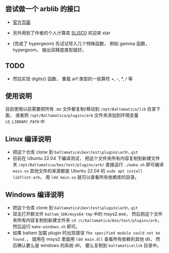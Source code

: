 ## 尝试做一个 arblib 的接口
* [官方页面](https://arblib.org/)
* 另外用到了作者的个人计算库 [SLISC0](https://github.com/MacroUniverse/SLISC0) 欢迎来 star

* (完成了 hypergeom) 先试试导入几个特殊函数， 例如 gamma 函数， hypergeom， 输出双精度类型就好。
## TODO
* 然后实现 digits() 函数， 重载 arf 类型的一些算符 +, -, *, / 等

## 使用说明
目前使用以前需要把所有 .so 文件都复制/移动到 `/opt/Baltamatica/lib` 目录下面， 或者把 `/opt/Baltamatica/plugins/arb` 文件夹添加到环境变量 `LD_LIBRARY_PATH` 中

## Linux 编译说明
* 把这个仓库 clone 到 `baltamatica\bex\test\plugins\arb\.git`
* 目前在 Ubuntu 22.04 下编译测试， 把这个文件夹所有内容复制到新建文件夹 `/opt/Baltamatica/bex/test/plugins/arb/` 直接运行 `./make.sh` 即可编译 `main.so` 其他文件的来源都是 Ubuntu 22.04 的 `sudo apt install libflint-arb`， 用 `ldd main.so` 就可以查看所有依赖库的目录。

## Windows 编译说明
* 把这个仓库 clone 到 `baltamatica\bex\test\plugins\arb\.git`
* 双击打开群文件 `baltam_SDK/msys64-tmp` 中的 msys2.exe， 然后把这个文件夹所有内容复制到新建文件夹 `cd /c/baltamatica/bex/test/plugins/arb`， 然后运行 `make-windows.sh` 即可。
* 如果 baltam 加载 plugin 时出现错误 `The specified module could not be found.`， 就用在 msys2 里面用 `ldd main.dll` 查看所有依赖的其他 dll， 然后确认要么是 windows 的系统 dll， 要么复制到 `baltamatica\lib` 目录中。

